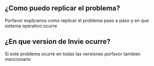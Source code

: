 ## ¿Como puedo replicar el problema?
Porfavor explicanos como replicar el problema paso a paso y en que sistema operativo ocurre
## ¿En que version de Invie ocurre?
Si este problema ocurre en todas las versiones porfavor tambien mencionarlo
